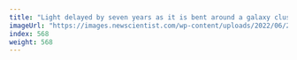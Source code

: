 ```yaml
---
title: "Light delayed by seven years as it is bent around a galaxy cluster"
imageUrl: "https://images.newscientist.com/wp-content/uploads/2022/06/21175548/SEI_110822884.jpg?width=600"
index: 568
weight: 568
---
```

